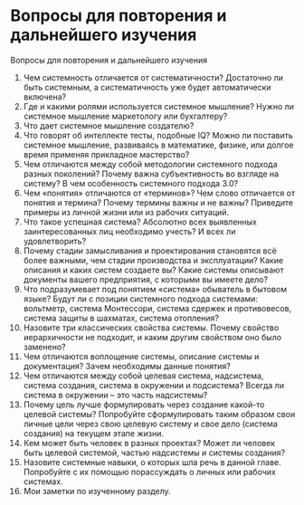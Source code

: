 # Вопросы для повторения и дальнейшего изучения

Вопросы для повторения и дальнейшего изучения
1. Чем системность отличается от систематичности? Достаточно ли быть системным, а систематичность уже будет автоматически включена?
2. Где и какими ролями используется системное мышление? Нужно ли системное мышление маркетологу или бухгалтеру?
3. Что дает системное мышление создателю?
4. Что говорят об интеллекте тесты, подобные IQ? Можно ли поставить системное мышление, развиваясь в математике, физике, или долгое время применяя прикладное мастерство?
5. Чем отличаются между собой методологии системного подхода разных поколений? Почему важна субъективность во взгляде на систему? В чем особенность системного подхода 3.0?
6. Чем «понятия» отличаются от «терминов»? Чем слово отличается от понятия и термина? Почему термины важны и не важны? Приведите примеры из личной жизни или из рабочих ситуаций.
7. Что такое успешная система? Абсолютно всех выявленных заинтересованных лиц необходимо учесть? И всех ли удовлетворить?
8. Почему стадии замысливания и проектирования становятся всё более важными, чем стадии производства и эксплуатации? Какие описания и каких систем создаете вы? Какие системы описывают документы вашего предприятия, с которыми вы имеете дело?
9. Что подразумевает под понятием «система» обыватель в бытовом языке? Будут ли с позиции системного подхода системами: вольтметр, система Монтессори, система сдержек и противовесов, система защиты в шахматах, система отопления?
10. Назовите три классических свойства системы. Почему свойство иерархичности не подходит, и каким другим свойством оно было заменено?
11. Чем отличаются воплощение системы, описание системы и документация? Зачем необходимы данные понятия?
12. Чем отличаются между собой целевая система, надсистема, система создания, система в окружении и подсистема? Всегда ли система в окружении – это часть надсистемы?
13. Почему цель лучше формулировать через создание какой-то целевой системы? Попробуйте сформулировать таким образом свои личные цели через свою целевую систему и свое дело (система создания) на текущем этапе жизни. 
14. Кем может быть человек в разных проектах? Может ли человек быть целевой системой, частью надсистемы и системы создания?
15. Назовите системные навыки, о которых шла речь в данной главе. Попробуйте с их помощью порассуждать о личных или рабочих системах.
16. Мои заметки по изученному разделу.
